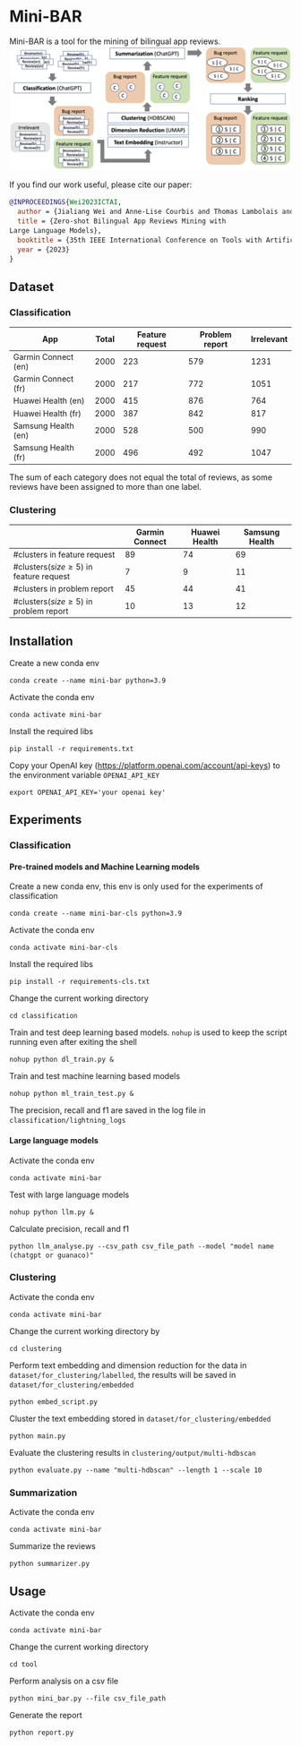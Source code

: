 # Mini-BAR

Mini-BAR is a tool for the mining of bilingual app reviews.
![image](./overview.png)

If you find our work useful, please cite our paper:

```bibtex
@INPROCEEDINGS{Wei2023ICTAI,
  author = {Jialiang Wei and Anne-Lise Courbis and Thomas Lambolais and Binbin Xu and Pierre Louis Bernard and Gérard Dray},
  title = {Zero-shot Bilingual App Reviews Mining with
Large Language Models},
  booktitle = {35th IEEE International Conference on Tools with Artificial Intelligence (ICTAI)},
  year = {2023}
}
```

## Dataset
### Classification
| App            | Total | Feature request | Problem report | Irrelevant |
| -------------- | ---- | ---- | ---- | ---- |
| Garmin Connect (en) | 2000  | 223   | 579        | 1231            |
| Garmin Connect (fr) | 2000  | 217   | 772        | 1051            |
| Huawei Health (en)  | 2000  | 415   | 876        | 764             |
| Huawei Health (fr)  | 2000  | 387   | 842        | 817             |
| Samsung Health (en) | 2000  | 528   | 500        | 990             |
| Samsung Health (fr) | 2000  | 496   | 492        | 1047            |

The sum of each category does not equal the total of reviews, as some reviews have been assigned to more than one label.

### Clustering
|            | Garmin Connect | Huawei Health | Samsung Health |
| -------------- | ---- | ---- | ---- | 
| #clusters in feature request | 89  | 74   | 69        |
| #clusters($size\geq5$) in feature request | 7   | 9    | 11        |
| #clusters in problem report  | 45  | 44   | 41        |
| #clusters($size\geq5$) in problem report  | 10  | 13   | 12        |


## Installation

Create a new conda env 
```
conda create --name mini-bar python=3.9
``````

Activate the conda env 
```
conda activate mini-bar
```

Install the required libs
```
pip install -r requirements.txt
```

Copy your OpenAI key (https://platform.openai.com/account/api-keys) to the environment variable `OPENAI_API_KEY`
```
export OPENAI_API_KEY='your openai key'
```

## Experiments

### Classification

#### Pre-trained models and Machine Learning models

Create a new conda env, this env is only used for the experiments of classification
```
conda create --name mini-bar-cls python=3.9
```

Activate the conda env 
```
conda activate mini-bar-cls
```

Install the required libs 
```
pip install -r requirements-cls.txt
```

Change the current working directory
```
cd classification
```

Train and test deep learning based models. `nohup` is used to keep the script running even after exiting the shell
```
nohup python dl_train.py &
```

Train and test machine learning based models
```
nohup python ml_train_test.py &
```

The precision, recall and f1 are saved in the log file in `classification/lightning_logs`

#### Large language models

Activate the conda env 
```
conda activate mini-bar
```

Test with large language models
```
nohup python llm.py &
```

Calculate precision, recall and f1
```
python llm_analyse.py --csv_path csv_file_path --model "model name (chatgpt or guanaco)"
```

### Clustering

Activate the conda env 
```
conda activate mini-bar
```

Change the current working directory by 
```
cd clustering
```

Perform text embedding and dimension reduction for the data in `dataset/for_clustering/labelled`, the results will be saved in `dataset/for_clustering/embedded`
```
python embed_script.py
```

Cluster the text embedding stored in `dataset/for_clustering/embedded`
```
python main.py
```

Evaluate the clustering results in `clustering/output/multi-hdbscan`
```
python evaluate.py --name "multi-hdbscan" --length 1 --scale 10
```

### Summarization

Activate the conda env 
```
conda activate mini-bar
```

Summarize the reviews
```
python summarizer.py
```

## Usage

Activate the conda env 
```
conda activate mini-bar
```

Change the current working directory 
```
cd tool
```

Perform analysis on a csv file
```
python mini_bar.py --file csv_file_path
```

Generate the report
```
python report.py
```